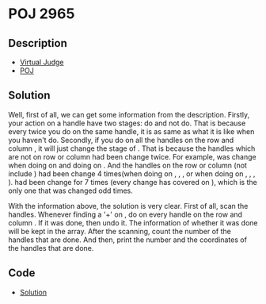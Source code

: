 # POJ 2965

## Description

- [Virtual Judge](https://vjudge.net/problem/POJ-2965)
- [POJ](http://poj.org/problem?id=2965)

## Solution

Well, first of all, we can get some information from the description. Firstly, your action on a handle have two stages: do and not do. That is because every twice you do on the same handle, it is as same as what it is like when you haven't do. Secondly, if you do on all the handles on the row <data value="v{i}"></data> and column <data value="v{j}"></data>, it will just change the stage of <data value="o{(}v{i}o{,}v{j}o{)}"></data>. That is because the handles which are not on row <data value="v{i}"></data> or column <data value="v{j}"></data> had been change twice. For example, <data value="o{(}v{a}o{,}v{b}o{)}"></data> was change when doing on <data value="o{(}v{i}o{,}v{b}o{)}"></data> and doing on <data value="o{(}v{a}o{,}v{j}o{)}"></data>. And the handles on the row <data value="v{i}"></data> or column <data value="v{j}"></data> (not include <data value="o{(}v{i}o{,}v{j}o{)}"></data>) had been change 4 times(when doing on <data value="o{(}v{i}o{,}c{1}o{)}"></data>, <data value="o{(}v{i}o{,}c{2}o{)}"></data>, <data value="o{(}v{i}o{,}c{3}o{)}"></data>, <data value="o{(}v{i}o{,}c{4}o{)}"></data> or when doing on <data value="o{(}c{1}o{,}v{j}o{)}"></data>, <data value="o{(}c{2}o{,}v{j}o{)}"></data>, <data value="o{(}c{3}o{,}v{j}o{)}"></data>, <data value="o{(}c{4}o{,}v{j}o{)}"></data>). <data value="o{(}v{i}o{,}v{j}o{)}"></data> had been change for 7 times (every change has covered on <data value="o{(}v{i}o{,}v{j}o{)}"></data>), which is the only one that was changed odd times.

With the information above, the solution is very clear. First of all, scan the handles. Whenever finding a '+' on <data value="o{(}v{i}o{,}v{j}o{)}"></data>, do on every handle on the row <data value="v{i}"></data> and column <data value="v{j}"></data>. If it was done, then undo it. The information of whether it was done will be kept in the <data value="v{done}"></data> array. After the scanning, count the number of the handles that are done. And then, print the number and the coordinates of the handles that are done.

## Code

- [Solution](POJ.2965.0.cpp)
